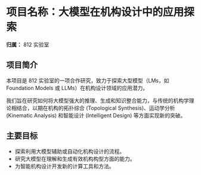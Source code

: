 # 项目名称：大模型在机构设计中的应用探索

**归属：** 812 实验室

## 项目简介

本项目是 812 实验室的一项合作研究，致力于探索大型模型（LMs，如 Foundation Models 或 LLMs）在机构设计领域的应用潜力。

我们旨在研究如何将大模型强大的推理、生成和知识整合能力，与传统的机构学理论相结合，以期在机构的拓扑综合 (Topological Synthesis)、运动学分析 (Kinematic Analysis) 和智能设计 (Intelligent Design) 等方面实现新的突破。

## 主要目标

* 探索利用大模型辅助或自动化机构设计的流程。
* 研究大模型在理解和生成有效机构构型方面的能力。
* 为智能机构设计开发新的计算工具和方法。
